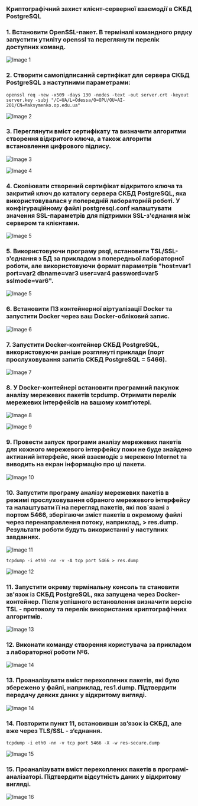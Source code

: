 ### Криптографічний захист клієнт-серверної взаємодії в СКБД PostgreSQL

### 1. Встановити OpenSSL-пакет. В терміналі командного рядку запустити утиліту openssl та переглянути перелік доступних команд.

![Image 1](https://github.com/user-attachments/assets/b5e7a1ec-ea87-4da5-a4bb-6deb6f8e7c9e)

### 2. Створити самопідписаний сертифікат для сервера СКБД PostgreSQL з наступними параметрами:

```
openssl req -new -x509 -days 130 -nodes -text -out server.crt -keyout server.key -subj "/C=UA/L=Odessa/O=OPU/OU=AI-201/CN=Maksymenko.op.edu.ua"

```

![Image 2](https://github.com/user-attachments/assets/2213d56b-f56e-4f35-83b2-d1b55c339520)

### 3. Переглянути вміст сертифікату та визначити алгоритми створення відкритого ключа, а також алгоритм встановлення цифрового підпису.

![Image 3](https://github.com/user-attachments/assets/b2934891-e9d3-4401-8a70-6438c74ba7c4)

![Image 4](https://github.com/user-attachments/assets/37463235-5676-4d81-8e78-b2ac26ae8c47)

### 4. Скопіювати створений сертифікат відкритого ключа та закритий ключ до каталогу сервера СКБД PostgreSQL, яка використовувалася у попередній лабораторній роботі. У конфігураційному файлі postgresql.conf налаштувати значення SSL-параметрів для підтримки SSL-з'єднання між сервером та клієнтами.

![Image 5](https://github.com/user-attachments/assets/10dac703-2810-48a6-9542-787c1aa53cc8)

### 5. Використовуючи програму psql, встановити TSL/SSL-з'єднання з БД за прикладом з попередньої лабораторної роботи, але використовуючи формат параметрів "host=var1 port=var2 dbname=var3 user=var4 password=var5 sslmode=var6".

![Image 5](https://github.com/user-attachments/assets/79a2b820-7f70-4848-a28f-76ecd86c7ec0)

### 6. Встановити ПЗ контейнерної віртуалізації Docker та запустити Docker через ваш Docker-обліковий запис.

![Image 6](https://github.com/user-attachments/assets/6d324e5f-43ea-47aa-9028-526b8c662702)

### 7. Запустити Docker-контейнер СКБД PostgreSQL, використовуючи раніше розглянуті приклади (порт прослуховування запитів СКБД PostgreSQL = 5466).

![Image 7](https://github.com/user-attachments/assets/9670908d-321c-471d-87fb-9089974fbd6d)

### 8. У Docker-контейнері встановити програмний пакунок аналізу мережевих пакетів tcpdump. Отримати перелік мережевих інтерфейсів на вашому комп’ютері.

![Image 8](https://github.com/user-attachments/assets/f182f944-e9d7-4ce9-bff2-b1086c6cf4fe)

![Image 9](https://github.com/user-attachments/assets/2efd6242-4ef7-4421-88ff-ed94c0837102)

### 9. Провести запуск програми аналізу мережевих пакетів для кожного мережевого інтерфейсу поки не буде знайдено активний інтерфейс, який взаємодіє з мережею Internet та виводить на екран інформацію про ці пакети.

![Image 10](https://github.com/user-attachments/assets/4290aed6-2d28-4136-a5a9-8bdb82f10224)

### 10. Запустити програму аналізу мережевих пакетів в режимі прослуховування обраного мережевого інтерфейсу та налаштувати її на перегляд пакетів, які пов`язані з портом 5466, зберігаючи зміст пакетів в окремому файлі через перенаправлення потоку, наприклад, > res.dump. Результати роботи будуть використанні у наступних завданнях.

![Image 11](https://github.com/user-attachments/assets/740308e5-4ede-4265-993b-03c95aa4af33)

```
tcpdump -i eth0 -nn -v -A tcp port 5466 > res.dump

```

![Image 12](https://github.com/user-attachments/assets/1253ee21-f90f-4c80-9191-1e01be5a1a54)

### 11. Запустити окрему термінальну консоль та становити зв'язок із СКБД PostgreSQL, яка запущена через Docker-контейнер. Після успішного встановлення визначити версію TSL - протоколу та перелік використаних криптографічних алгоритмів.

![Image 13](https://github.com/user-attachments/assets/15872d6e-ea73-4775-879a-4631d1b198d9)

### 12. Виконати команду створення користувача за прикладом з лабораторної роботи №6.

![Image 14](https://github.com/user-attachments/assets/12b38446-8f3c-4b91-b0b9-d4d8e0413818)

### 13. Проаналізувати вміст перехоплених пакетів, які було збережено у файлі, наприклад, res1.dump. Підтвердити передачу деяких даних у відкритому вигляді.

![Image 14](https://github.com/user-attachments/assets/b2d39418-d938-466d-85cd-cf821a3345a0)

### 14. Повторити пункт 11, встановивши зв’язок із СКБД, але вже через TLS/SSL - з’єднання.

```
tcpdump -i eth0 -nn -v tcp port 5466 -X -w res-secure.dump

```
![Image 15](https://github.com/user-attachments/assets/574bacab-b1cc-4dfc-8145-0d0a5e3203e2)

### 15. Проаналізувати вміст перехоплених пакетів в програмі-аналізаторі. Підтвердити відсутність даних у відкритому вигляді.

![Image 16](https://github.com/user-attachments/assets/6d822740-bda3-48da-99da-e9c3cba3e73d)







   








   











